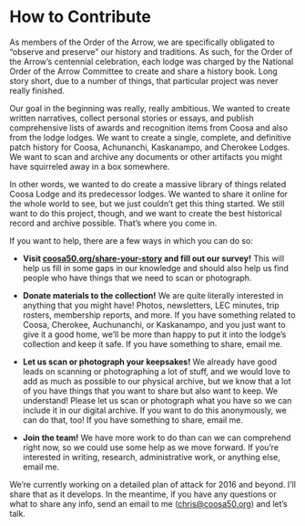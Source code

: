 # How to Contribute

As members of the Order of the Arrow, we are specifically obligated to “observe and preserve” our history and traditions. As such, for the Order of the Arrow’s centennial celebration, each lodge was charged by the National Order of the Arrow Committee to create and share a history book. Long story short, due to a number of things, that particular project was never really finished.

Our goal in the beginning was really, really ambitious. We wanted to create written narratives, collect personal stories or essays, and publish comprehensive lists of awards and recognition items from Coosa and also from the lodge lodges. We want to create a single, complete, and definitive patch history for Coosa, Achunanchi, Kaskanampo, and Cherokee Lodges. We want to scan and archive any documents or other artifacts you might have squirreled away in a box somewhere.

In other words, we wanted to do create a massive library of things related Coosa Lodge and its predecessor lodges. We wanted to share it online for the whole world to see, but we just couldn’t get this thing started. We still want to do this project, though, and we want to create the best historical record and archive possible. That’s where you come in.

If you want to help, there are a few ways in which you can do so:

* **Visit [coosa50.org/share-your-story](http://coosa50.org/share-your-story) and fill out our survey!** This will help us fill in some gaps in our knowledge and should also help us find people who have things that we need to scan or photograph.

* **Donate materials to the collection!** We are quite literally interested in anything that you might have! Photos, newsletters, LEC minutes, trip rosters, membership reports, and more. If you have something related to Coosa, Cherokee, Auchunanchi, or Kaskanampo, and you just want to give it a good home, we’ll be more than happy to put it into the lodge’s collection and keep it safe. If you have something to share, email me.

* **Let us scan or photograph your keepsakes!** We already have good leads on scanning or photographing a lot of stuff, and we would love to add as much as possible to our physical archive, but we know that a lot of you have things that you want to share but also want to keep. We understand! Please let us scan or photograph what you have so we can include it in our digital archive. If you want to do this anonymously, we can do that, too! If you have something to share, email me.

* **Join the team!** We have more work to do than can we can comprehend right now, so we could use some help as we move forward. If you’re interested in writing, research, administrative work, or anything else, email me.

We’re currently working on a detailed plan of attack for 2016 and beyond. I’ll share that as it develops. In the meantime, if you have any questions or what to share any info, send an email to me ([chris@coosa50.org](mailto:chris@coosa50.org)) and let’s talk.
